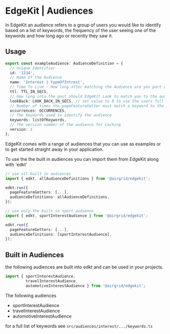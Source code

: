 # EdgeKit | Audiences

In EdgeKit an audience refers to a group of users you would like to identify based on a list of keywords, the frequency of the user seeing one of the keywords and how long ago or recently they saw it.

## Usage

```typescript
export const exampleAudience: AudienceDefinition = {
  // Unique Identifier
  id: '1234',
  // Name of the Audience
  name: 'Interest | typeOfIntrest',
  // Time To Live - How long after matching the Audience are you part of it
  ttl: TTL_IN_SECS,
  // How long into the past should EdgeKit Look to match you to the audience 
  lookBack: LOOK_BACK_IN_SECS, // set value to 0 to use the users full local data
  // Number of times the pageFeatureGetter must match a keyword to the keywords listed below
  occurrences: OCCURRENCES,
  // The Keywords used to identify the audience
  keywords: listOfKeywords,
  // The version number of the audience for caching
  version: 1
};
```

EdgeKit comes with a range of audiences that you can use as examples or to get started straight away in your application.

To use the the built in audiences you can import them from EdgeKit along with 'edkt'

```typescript
// use all built in audiences
import { edkt, allAudienceDefinitions } from '@airgrid/edgekit';

edkt.run({
  pageFeatureGetters: [...],
  audienceDefinitions: allAudienceDefinitions,
});

// use only the built in sport audience
import { edkt, sportInterestAudience } from '@airgrid/edgekit';

edkt.run({
  pageFeatureGetters: [...],
  audienceDefinitions: [sportInterestAudience],
});

```

## Built in Audiences

the following audiences are built into edkt and can be used in your projects.

```typescript
import { sportInterestAudience,
         travelInterestAudience,
         automotiveInterestAudience } from '@airgrid/edgekit';
```

The following audiences 

* sportInterestAudience
* travelInterestAudience
* automotiveInterestAudience

for a full list of keywords see ```src/audiences/interest/.../keywords.ts```